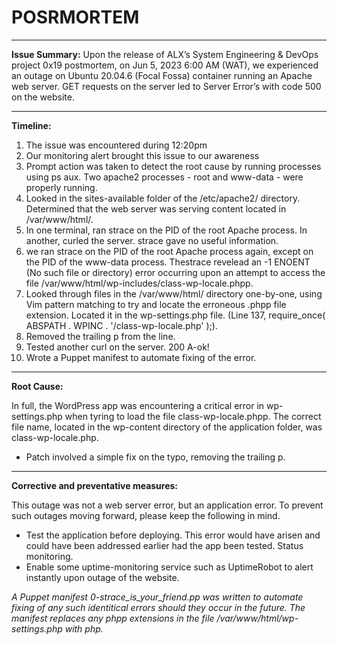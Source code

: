 <h1>POSRMORTEM</h1>
<hr/>
<b>Issue Summary:</b> Upon the release of ALX’s System Engineering & DevOps project 0x19 postmortem, on Jun 5, 2023 6:00 AM (WAT), we experienced an outage on Ubuntu 20.04.6 (Focal Fossa) container running an Apache web server. GET requests on the server led to Server Error’s with code 500 on the website.
<hr/>
<b>Timeline:</b>

<ol><li>The issue was encountered during 12:20pm</li>
<li>Our monitoring alert brought this issue to our awareness</li>
<li>Prompt action was taken to detect the root cause by running processes using ps aux. Two apache2 processes - root and www-data - were properly running.</li>
<li>Looked in the sites-available folder of the /etc/apache2/ directory. Determined that the web server was serving content located in /var/www/html/.</li>
<li>In one terminal, ran strace on the PID of the root Apache process. In another, curled the server. strace gave no useful information.</li>
<li>we ran strace on the PID of the root Apache process again, except on the PID of the www-data process. Thestrace revelead an -1 ENOENT (No such file or directory) error occurring upon an attempt to access the file /var/www/html/wp-includes/class-wp-locale.phpp.</li>
<li>Looked through files in the /var/www/html/ directory one-by-one, using Vim pattern matching to try and locate the erroneous .phpp file extension. Located it in the wp-settings.php file. (Line 137, require_once( ABSPATH . WPINC . '/class-wp-locale.php' );).</li>
<li>Removed the trailing p from the line.</li>
<li>Tested another curl on the server. 200 A-ok!</li>
<li>Wrote a Puppet manifest to automate fixing of the error.</li></ol>
<hr/>
<b>Root Cause:</b>

In full, the WordPress app was encountering a critical error in wp-settings.php when tyring to load the file class-wp-locale.phpp. The correct file name, located in the wp-content directory of the application folder, was class-wp-locale.php.

<ul><li>Patch involved a simple fix on the typo, removing the trailing p.</li></ul>
<hr/>
<b>Corrective and preventative measures:</b>

This outage was not a web server error, but an application error. To prevent such outages moving forward, please keep the following in mind.

<ul><li>Test the application before deploying. This error would have arisen and could have been addressed earlier had the app been tested.
Status monitoring. 
<li>Enable some uptime-monitoring service such as UptimeRobot to alert instantly upon outage of the website.</li></ul>
<em>A Puppet manifest 0-strace_is_your_friend.pp was written to automate fixing of any such identitical errors should they occur in the future. The manifest replaces any phpp extensions in the file /var/www/html/wp-settings.php with php.</em>
